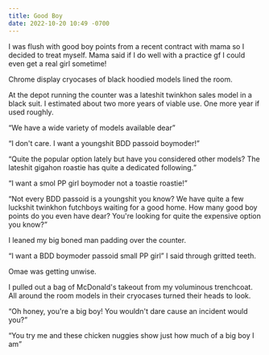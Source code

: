 ```yaml
---
title: Good Boy
date: 2022-10-20 10:49 -0700
---
```


I was flush with good boy points from a recent contract with mama so I
decided to treat myself. Mama said if I do well with a practice gf I
could even get a real girl sometime!

Chrome display cryocases of black hoodied models lined the room.

At the depot running the counter was a lateshit twinkhon sales model
in a black suit. I estimated about two more years of viable use. One
more year if used roughly.

<q>We have a wide variety of models available dear</q>

<q>I don't care. I want a youngshit <abbr>BDD</abbr> passoid boymoder!</q>

<q>Quite the popular option lately but have you considered other
models?  The lateshit gigahon roastie has quite a dedicated
following.</q>

<q>I want a smol <abbr>PP</abbr> girl boymoder not a toastie roastie!</q>

<q>Not every <abbr>BDD</abbr> passoid is a youngshit you know? We have
quite a few luckshit twinkhon futchboys waiting for a good home. How
many good boy points do you even have dear? You're looking for quite
the expensive option you know?</q>

I leaned my big boned man padding over the counter.

<q>I want a <abbr>BDD</abbr> boymoder passoid small <abbr>PP</abbr>
girl</q> I said through gritted teeth.

Omae was getting unwise.

I pulled out a bag of McDonald's takeout from my voluminous
trenchcoat. All around the room models in their cryocases turned their
heads to look.

<q>Oh honey, you're a big boy! You wouldn't dare cause an incident would
you?</q>

<q>You try me and these chicken nuggies show just how much of a big boy
I am</q>
